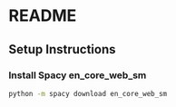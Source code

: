 # README

## Setup Instructions

### Install Spacy en_core_web_sm

```bash
python -m spacy download en_core_web_sm
```
